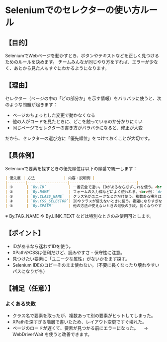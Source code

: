 # Seleniumでのセレクターの使い方ルール
## 【目的】

SeleniumでWebページを動かすとき、ボタンやテキストなどを正しく見つけるためのルールを決めます。
チームみんなが同じやり方をすれば、エラーが少なく、あとから見た人もすぐにわかるようになります。

## 【理由】

セレクター（ページの中の「どの部分か」を示す情報）をバラバラに使うと、次のような問題が起きます：
- ページのちょっとした変更で動かなくなる
- 他の人がコードを見たときに、どこを触っているのか分かりにくい
- 同じページでセレクターの書き方がバラバラになると、修正が大変

だから、セレクターの選び方に「優先順位」をつけておくことが大切です。

## 【具体例】

Seleniumで要素を探すときの優先順位は以下の順番で統一します：

```markdown
| 優先度 | 方法             | 内容・説明例 |
|--------|------------------|------------------------------|
| ①      | `By.ID`          | 一番安全で速い。IDがあるなら必ずこれを使う。<br>例：`driver.find_element(By.ID, "submit-button")` |
| ②      | `By.NAME`        | フォームの入力欄などによく使われる。<br>例：`driver.find_element(By.NAME, "username")` |
| ③      | `By.CLASS_NAME`  | クラス名がユニークなときだけ使う。複数ある場合は注意。<br>例：`driver.find_element(By.CLASS_NAME, "main-title")` |
| ④      | `By.CSS_SELECTOR`| IDやクラスが使えないときに使う。複雑になりすぎないように注意。<br>例：`driver.find_element(By.CSS_SELECTOR, "div.content > button")` |
| ⑤      | `By.XPATH`       | 他の方法が使えないときの最後の手段。長くなりやすい。<br>例：`driver.find_element(By.XPATH, "//div[@class='box']/button[1]")` |
```


※ By.TAG_NAME や By.LINK_TEXT などは特別なときのみ使用可とします。

## 【ポイント】
- IDがあるなら迷わずIDを使う。
- XPathやCSSは便利だけど、読みやすさ・保守性に注意。
- 見つけたい要素に「ユニークな属性」がないかをまず探す。
- Selenium IDEのコピーそのまま使わない。（不要に長くなったり壊れやすいパスになりがち）

## 【補足（任意）】

### よくある失敗
- クラス名で要素を取ったが、複数あって別の要素がヒットしてしまった。
- XPathを深すぎる階層で書いたため、レイアウト変更ですぐ壊れた。
- ページのロードが遅くて、要素が見つかる前にエラーになった。
　→ WebDriverWait を使うと改善できます。
